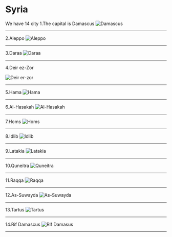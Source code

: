 # Syria
We have 14 city
1.The capital is Damascus
![Damascus](https://upload.wikimedia.org/wikipedia/commons/thumb/3/3b/Barada_river_in_Damascus_%28April_2009%29.jpg/170px-Barada_river_in_Damascus_%28April_2009%29.jpg)

---

2.Aleppo
![Aleppo](https://upload.wikimedia.org/wikipedia/commons/thumb/3/3a/Aleppo_Night_by_Charles_Hajj.jpg/220px-Aleppo_Night_by_Charles_Hajj.jpg)

---

3.Daraa
![Daraa](https://www.google.com/imgres?imgurl=https%3A%2F%2Fmedia-cdn.tripadvisor.com%2Fmedia%2Fphoto-s%2F13%2F8d%2Fa9%2F00%2Fcaption.jpg&imgrefurl=https%3A%2F%2Fwww.tripadvisor.de%2FAttractions-g1026523-Activities-Daraa_Daraa_Governorate.html&docid=EEVe5QoKbl8r9M&tbnid=L62kHroRhKe0BM%3A&vet=10ahUKEwjy9O6B3a_mAhX0RBUIHdQ7AfMQMwicAShDMEM..i&w=550&h=366&bih=981&biw=1853&q=Daraa&ved=0ahUKEwjy9O6B3a_mAhX0RBUIHdQ7AfMQMwicAShDMEM&iact=mrc&uact=8)

---

4.Deir ez-Zor

![Deir er-zor](https://upload.wikimedia.org/wikipedia/commons/thumb/9/98/Deir_ez-Zor_collection.jpg/300px-Deir_ez-Zor_collection.jpg)

---

5.Hama
![Hama](https://upload.wikimedia.org/wikipedia/commons/thumb/1/1d/Hama.jpg/280px-Hama.jpg)

---


6.Al-Hasakah
![Al-Hasakah](https://upload.wikimedia.org/wikipedia/commons/thumb/a/ab/Hasakah%2Carmen.church.jpg/250px-Hasakah%2Carmen.church.jpg)

---

7.Homs
![Homs](https://upload.wikimedia.org/wikipedia/commons/thumb/1/18/Al-Shuhadaa_Square_-_Hims%2C_Syria.jpg/275px-Al-Shuhadaa_Square_-_Hims%2C_Syria.jpg)

---


8.Idlib
![Idlib](https://upload.wikimedia.org/wikipedia/commons/thumb/9/9d/Idlib2.jpg/250px-Idlib2.jpg)

---

9.Latakia
![Latakia](https://upload.wikimedia.org/wikipedia/commons/thumb/7/73/%D9%88%D8%A7%D8%AF%D9%8A_%D9%82%D9%86%D8%AF%D9%8A%D9%84_%28wadi_kandel_%29.jpg/220px-%D9%88%D8%A7%D8%AF%D9%8A_%D9%82%D9%86%D8%AF%D9%8A%D9%84_%28wadi_kandel_%29.jpg)

---

10.Quneitra
![Quneitra](https://upload.wikimedia.org/wikipedia/commons/thumb/8/8c/Quneitra.jpg/220px-Quneitra.jpg)

---
11.Raqqa
![Raqqa](https://upload.wikimedia.org/wikipedia/commons/thumb/e/ef/ArRaqqah_collection.jpg/300px-ArRaqqah_collection.jpg)

---
12.As-Suwayda
![As-Suwayda](https://upload.wikimedia.org/wikipedia/commons/thumb/5/5d/Swaida_city.jpg/250px-Swaida_city.jpg)

---
13.Tartus
![Tartus](https://upload.wikimedia.org/wikipedia/commons/thumb/b/b2/Tartous.jpg/250px-Tartous.jpg)

---
14.Rif Damascus
![Rif Damasus](https://www.google.com/imgres?imgurl=https%3A%2F%2Fi.pinimg.com%2Foriginals%2F5a%2F21%2F7a%2F5a217ae4652043d29161476882fed6a2.jpg&imgrefurl=https%3A%2F%2Fwww.pinterest.com%2Fpin%2F286963807476277760%2F&docid=0yqrIinio47zZM&tbnid=AXIT89BDs5BwUM%3A&vet=10ahUKEwjC_f-136_mAhUcSxUIHTWkAaEQMwhJKAUwBQ..i&w=560&h=421&bih=981&biw=1853&q=rif%20damaskus&ved=0ahUKEwjC_f-136_mAhUcSxUIHTWkAaEQMwhJKAUwBQ&iact=mrc&uact=8)

---

